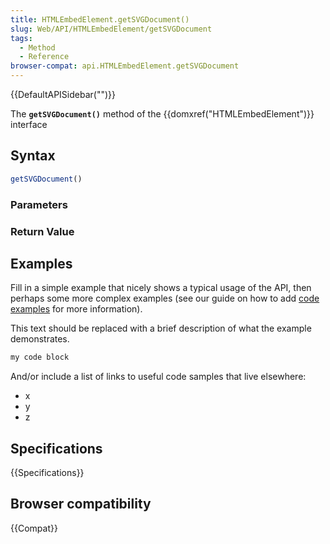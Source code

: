 ```yaml
---
title: HTMLEmbedElement.getSVGDocument()
slug: Web/API/HTMLEmbedElement/getSVGDocument
tags:
  - Method
  - Reference
browser-compat: api.HTMLEmbedElement.getSVGDocument
---
```

{{DefaultAPISidebar("")}}

The **`getSVGDocument()`** method of the {{domxref("HTMLEmbedElement")}} interface 

## Syntax

```js
getSVGDocument()
```

### Parameters



### Return Value



## Examples

Fill in a simple example that nicely shows a typical usage of the API, then perhaps some more complex examples (see our guide on how to add [code examples](/en-US/docs/MDN/Contribute/Structures/Code_examples) for more information).

This text should be replaced with a brief description of what the example demonstrates.

```js
my code block
```

And/or include a list of links to useful code samples that live elsewhere:

*   x
*   y
*   z

## Specifications

{{Specifications}}

## Browser compatibility

{{Compat}}


